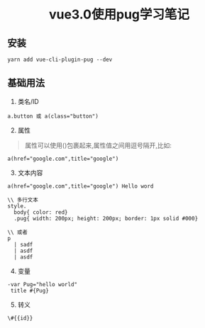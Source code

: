 <h1 align="center">vue3.0使用pug学习笔记</h1>

## 安装

```
yarn add vue-cli-plugin-pug --dev
```

## 基础用法

1. 类名/ID

```
a.button 或 a(class="button")
```

2. 属性

> 属性可以使用()包裹起来,属性值之间用逗号隔开,比如:

```
a(href="google.com",title="google")
```

3. 文本内容

```
a(href="google.com",title="google") Hello word

\\ 多行文本
style.
  body{ color: red}
  .pug{ width: 200px; height: 200px; border: 1px solid #000}

\\ 或者
p
  | sadf
  | asdf
  | asdf
```

4. 变量

```
-var Pug="hello world"
 title #{Pug}
```

5. 转义

```
\#{{id}}
```
